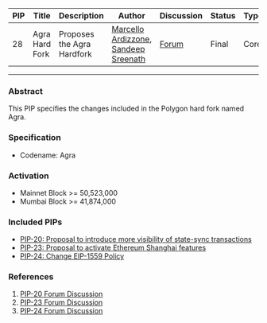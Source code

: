 | PIP | Title          | Description                | Author                        | Discussion | Status      | Type                                     | Date                  |
|-----|----------------|----------------------------|-------------------------------|------------|-------------|------------------------------------------|-----------------------|
| 28  | Agra Hard Fork | Proposes the Agra Hardfork | [Marcello Ardizzone](https://github.com/marcello33), [Sandeep Sreenath](https://github.com/ssandeep) | [Forum](https://forum.polygon.technology/t/pip-28-agra-hardfork/13067)  | Final | Core | 2023-10-17
---

### Abstract 

This PIP specifies the changes included in the Polygon hard fork named Agra.

### Specification

- Codename: Agra

### Activation

- Mainnet Block >= 50,523,000
- Mumbai Block >= 41,874,000

### Included PIPs

- [PIP-20: Proposal to introduce more visibility of state-sync transactions](https://github.com/maticnetwork/Polygon-Improvement-Proposals/blob/main/PIPs/PIP-20.md)
- [PIP-23: Proposal to activate Ethereum Shanghai features](https://github.com/maticnetwork/Polygon-Improvement-Proposals/blob/main/PIPs/PIP-23.md)
- [PIP-24: Change EIP-1559 Policy](https://github.com/maticnetwork/Polygon-Improvement-Proposals/blob/main/PIPs/PIP-24.md)

### References

1. [PIP-20 Forum Discussion](https://forum.polygon.technology/t/pip-20-state-sync-verbosity/13050)
2. [PIP-23 Forum Discussion](https://forum.polygon.technology/t/pip-23-proposal-to-activate-ethereum-shanghai-features/13065)
3. [PIP-24 Forum Discussion](https://forum.polygon.technology/t/pip-24-change-eip-1559-policy/13007)
